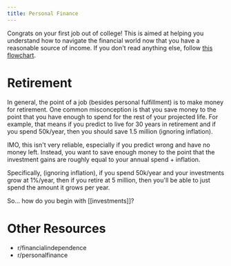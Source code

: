 ```yaml
---
title: Personal Finance
---
```


Congrats on your first job out of college! This is aimed at helping you understand how to navigate the financial world now that you have
a reasonable source of income. If you don't read anything else, follow [this flowchart](https://i.imgur.com/lSoUQr2.jpg).

# Retirement
In general, the point of a job (besides personal fulfillment) is to make money for retirement. One common misconception is that you save money to the point that 
you have enough to spend for the rest of your projected life. For example, that means if you predict to live for 30 years in retirement and if you spend 50k/year,
then you should save 1.5 million (ignoring inflation).

IMO, this isn't very reliable, especially if you predict wrong and have no money left. Instead, you want to save
enough money to the point that the investment gains are roughly equal to your annual spend + inflation.

Specifically, (ignoring inflation), if you spend 50k/year and your investments grow at 1%/year, then if you retire at 5 million, then you'll be able to just spend the amount it grows per year.

So... how do you begin with [[investments]]?

# Other Resources
* r/financialindependence
* r/personalfinance
